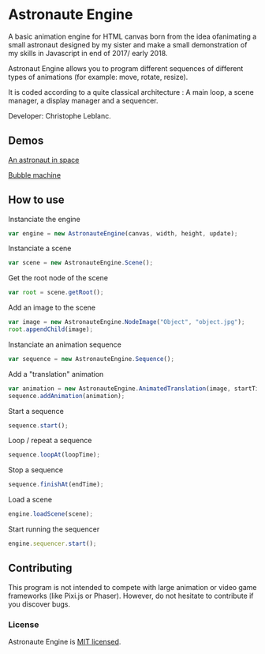 # Astronaute Engine
A basic animation engine for HTML canvas born from the idea of ​​animating a small astronaut designed by my sister and make a small demonstration of my skills in Javascript in end of 2017/ early 2018.

Astronaut Engine allows you to program different sequences of different types of animations (for example: move, rotate, resize).

It is coded according to a quite classical architecture : A main loop, a scene manager, a display manager and a sequencer.

Developer: Christophe Leblanc. 

## Demos

[An astronaut in space](http://cjpl.ws/homeworks/astronauteengine/astronaute.html)

[Bubble machine](http://cjpl.ws/homeworks/astronauteengine/bubbles.html)

## How to use

Instanciate the engine
```javascript
var engine = new AstronauteEngine(canvas, width, height, update);
```

Instanciate a scene
```javascript
var scene = new AstronauteEngine.Scene();
```

Get the root node of the scene
```javascript
var root = scene.getRoot();
```

Add an image to the scene
```javascript
var image = new AstronauteEngine.NodeImage("Object", "object.jpg");
root.appendChild(image);
```

Instanciate an animation sequence
```javascript
var sequence = new AstronauteEngine.Sequence();
```

Add a "translation" animation
```javascript
var animation = new AstronauteEngine.AnimatedTranslation(image, startTime, endTime, startX, startY, endX, endY, loop);
sequence.addAnimation(animation);
```

Start a sequence
```javascript
sequence.start();
```

Loop / repeat a sequence
```javascript
sequence.loopAt(loopTime);
```

Stop a sequence
```javascript
sequence.finishAt(endTime);
```

Load a scene
```javascript
engine.loadScene(scene);
```

Start running the sequencer
```javascript
engine.sequencer.start();
```

## Contributing

This program is not intended to compete with large animation or video game frameworks (like Pixi.js or Phaser). However, do not hesitate to contribute if you discover bugs.

### License

Astronaute Engine is [MIT licensed](./LICENSE).
